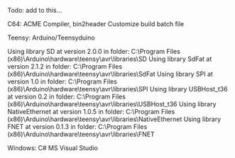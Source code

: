 
Todo:  add to this...


C64: ACME Compiler, bin2header
   Customize build batch file

Teensy: Arduino/Teensyduino

   Using library SD at version 2.0.0 in folder: C:\Program Files (x86)\Arduino\hardware\teensy\avr\libraries\SD 
   Using library SdFat at version 2.1.2 in folder: C:\Program Files (x86)\Arduino\hardware\teensy\avr\libraries\SdFat 
   Using library SPI at version 1.0 in folder: C:\Program Files (x86)\Arduino\hardware\teensy\avr\libraries\SPI 
   Using library USBHost_t36 at version 0.2 in folder: C:\Program Files (x86)\Arduino\hardware\teensy\avr\libraries\USBHost_t36 
   Using library NativeEthernet at version 1.0.5 in folder: C:\Program Files (x86)\Arduino\hardware\teensy\avr\libraries\NativeEthernet 
   Using library FNET at version 0.1.3 in folder: C:\Program Files (x86)\Arduino\hardware\teensy\avr\libraries\FNET 



Windows: C# MS Visual Studio

